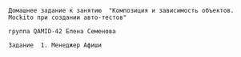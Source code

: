 ```Домашнее задание к занятию  "Композиция и зависимость объектов. Mockito при создании авто-тестов"```

```группа QAMID-42 Елена Семенова```

```Задание  1. Менеджер Афиши ```
